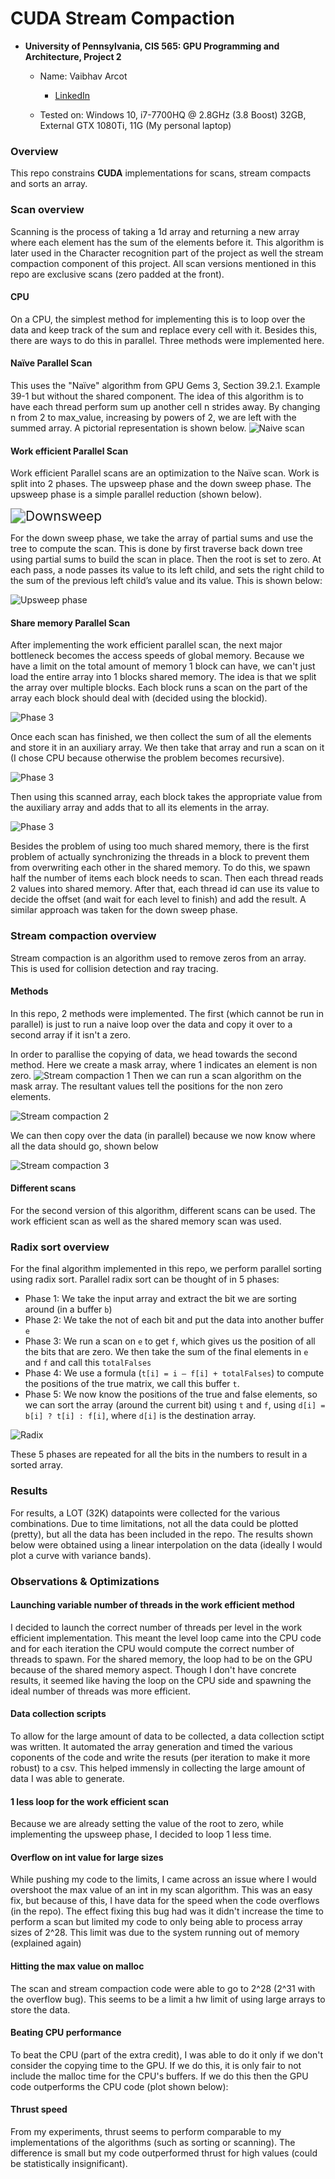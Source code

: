 CUDA Stream Compaction
======================

* **University of Pennsylvania, CIS 565: GPU Programming and Architecture, Project 2**
  * Name: Vaibhav Arcot
    
    *  [LinkedIn](https://www.linkedin.com/in/vaibhav-arcot-129829167/)
    
  * Tested on: Windows 10, i7-7700HQ @ 2.8GHz (3.8 Boost) 32GB, External GTX 1080Ti, 11G (My personal laptop)
### Overview
This repo constrains **CUDA** implementations for scans, stream compacts and sorts an array. 
### Scan overview
Scanning is the process of taking a 1d array and returning a new array where each element has the sum of the elements before it. This algorithm is later used in the Character recognition part of the project as well the stream compaction component of this project. All scan versions mentioned in this repo are exclusive scans (zero padded at the front).

#### CPU

 On a CPU, the simplest method for implementing this is to loop over the data and keep track of the sum and replace every cell with it. Besides this, there are ways  to do this in parallel. Three methods were implemented here.

#### Naïve Parallel Scan
This uses the "Naïve" algorithm from GPU Gems 3, Section 39.2.1. Example 39-1 but without the shared component. The idea of this algorithm is to have each thread perform sum up another cell n strides away. By changing n from 2 to max_value, increasing by powers of 2, we are left with the summed array. A pictorial representation is shown below.
![Naive scan](./img/naive_scan.png)

#### Work efficient Parallel Scan

Work efficient Parallel scans are an optimization to the Naïve scan. Work is split into 2 phases. The upsweep phase and the down sweep phase. The upsweep phase is a simple parallel reduction (shown below).

<img src="./img/downsweep.png" alt="Downsweep" style="zoom:150%;" />

For the down sweep phase, we take the array of partial sums and use the tree to compute the scan. This is done by first traverse back down tree using partial sums to build the scan in place. Then the root is set to zero. At each pass, a node passes its value to its left child, and sets the right child to the sum of the previous left child’s value and its value. This is shown below:

![Upsweep phase](./img/upsweep.png)



#### Share memory Parallel Scan

After implementing the work efficient parallel scan, the next major bottleneck becomes the access speeds of global memory. Because we have a limit on the total amount of memory 1 block can have, we can't just load the entire array into 1 blocks shared memory. The idea is that we split the array over multiple blocks. Each block runs a scan on the part of the array each block should deal with (decided using the blockid). 

![Phase 3](.\img\shared_mem_1.PNG)

Once each scan has finished, we then collect the sum of all the elements and store it in an auxiliary array. We then take that array and run a scan on it (I chose CPU because otherwise the problem becomes recursive). 

![Phase 3](.\img\shared_mem_2.PNG)

Then using this scanned array, each block takes the appropriate value from the auxiliary array and adds that to all its elements in the array. 

![Phase 3](.\img\shared_mem_3.PNG)

Besides the problem of using too much shared memory, there is the first problem of actually synchronizing the threads in a block to prevent them from overwriting each other in the shared memory. To do this, we spawn half the number of items each block needs to scan. Then each thread reads 2 values into shared memory. After that, each thread id can use its value to decide the offset (and wait for each level to finish) and add the result. A similar approach was taken for the down sweep phase.

### Stream compaction overview

Stream compaction is an algorithm used to remove zeros from an array. This is used for collision detection and ray tracing. 

#### Methods
In this repo,  2 methods were implemented. The first (which cannot be run in parallel) is just to run a naive loop over the data and copy it over to a second array if it isn't a zero. 

In order to parallise the copying of data, we head towards  the second method. Here we create a mask array, where 1 indicates an element is non zero.
![Stream compaction 1](.\img\stream_compaction_1.PNG)
Then we can run a scan algorithm on the mask array. The resultant values tell the positions for the non zero elements. 

![Stream compaction 2](.\img\stream_compaction_2.PNG)

We can then copy over the data (in parallel) because we now know where all the data should go, shown below

![Stream compaction 3](.\img\stream_compaction_3.PNG)



#### Different scans

For the second version of this algorithm, different scans can be used. The work efficient scan as well as the shared memory scan was used.

### Radix sort overview 

For the final algorithm implemented in this repo, we perform parallel sorting using radix sort. Parallel radix sort can be thought of in 5 phases:

* Phase 1: We take the input array and extract the bit we are sorting around (in a buffer `b`)
* Phase 2: We take the not of each bit and put the data into another buffer `e`
* Phase 3: We run a scan on `e` to get `f`, which gives us the position of all the bits that are zero. We then take the sum of the final elements in `e` and `f` and call this `totalFalses`
* Phase 4: We use a formula (`t[i] = i – f[i] + totalFalses`) to compute the positions of the true matrix, we call this buffer `t`. 
* Phase 5: We now know the positions of the true and false elements, so we can sort the array (around the current bit) using `t` and `f`, using `d[i] = b[i] ? t[i] : f[i]`, where `d[i]` is the destination array. 

![Radix](.\img\radix.PNG)

These 5 phases are repeated for all the bits in the numbers to result in a sorted array.

### Results

For results, a LOT (32K) datapoints were collected for the various combinations. Due to time limitations, not all the data could be plotted (pretty), but all the data has been included in the repo. The results shown below were obtained using a linear interpolation on the data (ideally I would plot a curve with variance bands).

### Observations & Optimizations

#### Launching variable number of threads in the work efficient method

I decided to launch the correct number of threads per level in the work efficient implementation. This meant the level loop came into the CPU code and for each iteration the CPU would compute the correct number of threads to spawn. For the shared memory, the loop had to be on the GPU because of the shared memory aspect. Though I don't have concrete results, it seemed like having the loop on the CPU side and spawning the ideal number of threads was more efficient.

#### Data collection scripts
To allow for the large amount of data to be collected, a data collection sctipt was written. It automated the array generation and timed the various coponents of the code and write the resuts (per iteration to make it more robust) to a csv. This helped immensly in collecting the large amount of data I was able to generate. 

#### 1 less loop for the work efficient scan

Because we are already setting the value of the root to zero, while implementing the upsweep phase, I decided to loop 1 less time.

#### Overflow on int value for large sizes

While pushing my code to the limits, I came across an issue where I would overshoot the max value of an int in my scan algorithm. This was an easy fix, but because of this, I have data for the speed when the code overflows (in the repo). The effect fixing this bug had was it didn't increase the time to perform a scan but limited my code to only being able to process array sizes of 2^28. This limit was due to the system running out of memory (explained again)

#### Hitting the max value on malloc

The scan and stream compaction code were able to go to 2^28 (2^31 with the overflow bug). This seems to be a limit a hw limit of using large arrays to store the data. 

#### Beating CPU performance
To beat the CPU (part of the extra credit), I was able to do it only if we don't consider the copying time to the GPU. If we do this, it is only fair to not include the malloc time for the CPU's buffers. If we do this then the GPU code outperforms the CPU code (plot shown below):


#### Thrust speed
From my experiments, thrust seems to perform comparable to my implementations of the algorithms (such as sorting or scanning). The difference is small but my code outperformed thrust for high values (could be statistically insignificant).